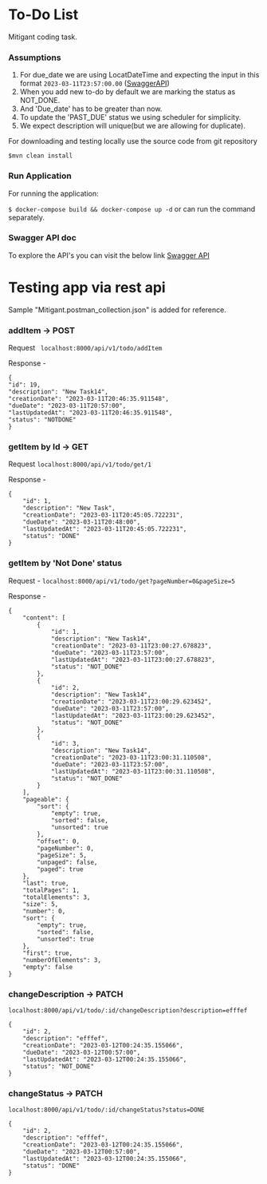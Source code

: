 # To-Do List

Mitigant coding task.

### Assumptions

1. For due_date we are using LocatDateTime
   and expecting the input in this format ``2023-03-11T23:57:00.00`` ([SwaggerAPI](http://localhost:8000/swagger-ui/index.html))
2. When you add new to-do by default we are marking the status as NOT_DONE.
3. And 'Due_date' has to be greater than now.
4. To update the 'PAST_DUE' status we using scheduler for simplicity.
5. We expect description will unique(but we are allowing for duplicate).

For downloading and testing locally use the source code from git repository

``
$mvn clean install
``
### Run Application

For running the application:

``
$ docker-compose build && docker-compose up -d
``
or can run the command separately.

### Swagger API doc
To explore the API's you can visit the below link
[Swagger API](http://localhost:8000/swagger-ui/index.html)

# Testing app via rest api

Sample "Mitigant.postman_collection.json" is added for reference.

### addItem -> POST

Request
``  localhost:8000/api/v1/todo/addItem ``

Response -
````
{
"id": 19,
"description": "New Task14",
"creationDate": "2023-03-11T20:46:35.911548",
"dueDate": "2023-03-11T20:57:00",
"lastUpdatedAt": "2023-03-11T20:46:35.911548",
"status": "NOTDONE"
}
````

### getItem by Id -> GET

Request
`` localhost:8000/api/v1/todo/get/1 ``

Response -
````
{
    "id": 1,
    "description": "New Task",
    "creationDate": "2023-03-11T20:45:05.722231",
    "dueDate": "2023-03-11T20:48:00",
    "lastUpdatedAt": "2023-03-11T20:45:05.722231",
    "status": "DONE"
}
````

### getItem by 'Not Done' status

Request -
``localhost:8000/api/v1/todo/get?pageNumber=0&pageSize=5``

Response -
````
{
    "content": [
        {
            "id": 1,
            "description": "New Task14",
            "creationDate": "2023-03-11T23:00:27.678823",
            "dueDate": "2023-03-11T23:57:00",
            "lastUpdatedAt": "2023-03-11T23:00:27.678823",
            "status": "NOT_DONE"
        },
        {
            "id": 2,
            "description": "New Task14",
            "creationDate": "2023-03-11T23:00:29.623452",
            "dueDate": "2023-03-11T23:57:00",
            "lastUpdatedAt": "2023-03-11T23:00:29.623452",
            "status": "NOT_DONE"
        },
        {
            "id": 3,
            "description": "New Task14",
            "creationDate": "2023-03-11T23:00:31.110508",
            "dueDate": "2023-03-11T23:57:00",
            "lastUpdatedAt": "2023-03-11T23:00:31.110508",
            "status": "NOT_DONE"
        }
    ],
    "pageable": {
        "sort": {
            "empty": true,
            "sorted": false,
            "unsorted": true
        },
        "offset": 0,
        "pageNumber": 0,
        "pageSize": 5,
        "unpaged": false,
        "paged": true
    },
    "last": true,
    "totalPages": 1,
    "totalElements": 3,
    "size": 5,
    "number": 0,
    "sort": {
        "empty": true,
        "sorted": false,
        "unsorted": true
    },
    "first": true,
    "numberOfElements": 3,
    "empty": false
}
````

### changeDescription -> PATCH

``
localhost:8000/api/v1/todo/:id/changeDescription?description=efffef
``

````
{
    "id": 2,
    "description": "efffef",
    "creationDate": "2023-03-12T00:24:35.155066",
    "dueDate": "2023-03-12T00:57:00",
    "lastUpdatedAt": "2023-03-12T00:24:35.155066",
    "status": "NOT_DONE"
}
````


### changeStatus -> PATCH

``
localhost:8000/api/v1/todo/:id/changeStatus?status=DONE
``

````
{
    "id": 2,
    "description": "efffef",
    "creationDate": "2023-03-12T00:24:35.155066",
    "dueDate": "2023-03-12T00:57:00",
    "lastUpdatedAt": "2023-03-12T00:24:35.155066",
    "status": "DONE"
}
````